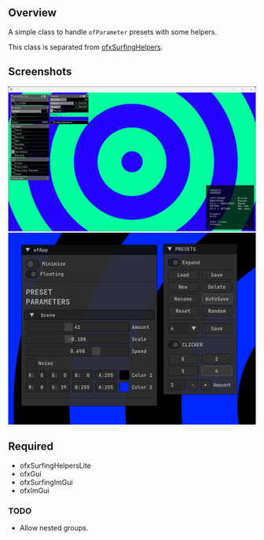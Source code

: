 ## Overview

A simple class to handle `ofParameter` presets with some helpers.  

This class is separated from [ofxSurfingHelpers](https://github.com/moebiussurfing/ofxSurfingHelpers).  

## Screenshots
![](1_Example_Presets_ofxGui/Capture.PNG)
![](2_Example_Presets_ImGui/Capture.PNG)

## Required
- ofxSurfingHelpersLite
- ofxGui
- ofxSurfingImGui
- ofxImGui

### TODO
- Allow nested groups.